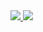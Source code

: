 <a href="https://github.com/Valraevn#gh-dark-mode-only">
  <img src="https://raw.githubusercontent.com/Valraevn/Valraevn/master/generated/languages.svg#gh-dark-mode-only" />
</a>
<a href="https://github.com/Valraevn#gh-light-mode-only">
  <img src="https://raw.githubusercontent.com/Valraevn/Valraevn/master/generated/languages.svg#gh-light-mode-only" />
</a>
